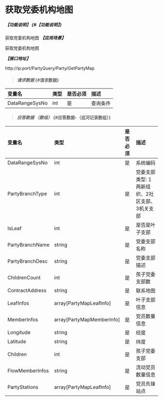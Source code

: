 # 获取党委机构地图

##### _【功能说明】_ {#【功能说明】}

获取党委机构地图
_**【应用场景】**_

获取党委机构地图


_**【接口地址】**_

http://ip:port/PartyQuery/Party/GetPartyMap

> #### _请求数据_ {#请求数据}

| 变量名 | 类型 | 是否必须 | 描述 |
| :--- | :--- | :--- | :--- |
| DataRangeSysNo | int | 是 | 查询条件 |

> #### _应答数据 （数组）_ {#应答数据-（巡河记录数组）}

| 变量名 | 类型 | 是否必须 | 描述 |
| :--- | :--- | :--- | :--- |
| DataRangeSysNo | int | 是 | 系统编码 |
| PartyBranchType | int | 是 | 党委支部类型: 1两新组织、2社区支部、3机关支部 |
| IsLeaf | int | 是 | 是否是叶子支部 |
| PartyBranchName | string | 是 | 党委支部名称 |
| PartyBranchDesc | string | 是 | 党委支部描述 |
| ChildrenCount | int | 是 | 孩子党委支部数|
| ContractAddress | string | 是 | 联系地图 |
| LeafInfos | array[PartyMapLeafInfo] | 是 | 叶子支部信息|
| MemberInfos | array[PartyMapMemberInfo] | 是 | 党员数量信息 |
| Longitude | string | 是 | 经度 |
| Latitude | string | 是 | 纬度 |
| Children | int | 是 | 孩子党委支部 |
| FlowMemberInfos | string | 是 | 流动党员数量信息 |
| PartyStations | array[PartyMapLeafInfo] | 是 | 党员先锋站点|





